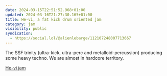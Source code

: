 ```yaml
---
date: 2024-03-15T22:51:52.968+01:00
updated: 2024-03-16T21:27:30.165+01:00
title: He-vi, a fat kick drum oriented jam
category: jam
visibility: public
syndication:
  - https://social.lol/@alienlebarge/112107248007713667
---
```


The SSF trinity (ultra-kick, ultra-perc and metalloid-percussion) producing some heavy techno. We are almost in hardcore territory.

[He-vi jam](https://vimeo.com/923895663)
